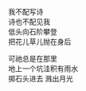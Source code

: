 <p class="has-line-data" data-line-start="2" data-line-end="6">我不配写诗<br>
诗也不配见我<br>
低头向石阶攀登<br>
把花儿草儿抛在身后</p>
<p class="has-line-data" data-line-start="7" data-line-end="12">可祂总是在那里<br>
地上一个坑洼积有雨水<br>
掷石头进去 溅出月光</p>
